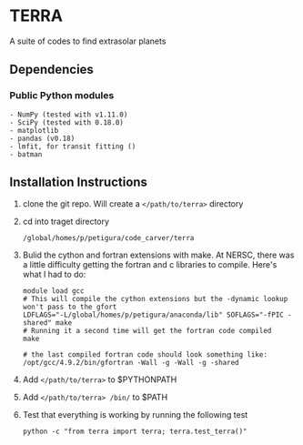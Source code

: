 # TERRA #

A suite of codes to find extrasolar planets

## Dependencies ##

### Public Python modules ###
```
- NumPy (tested with v1.11.0)
- SciPy (tested with 0.18.0)
- matplotlib 
- pandas (v0.18)
- lmfit, for transit fitting ()
- batman
```

## Installation Instructions ##

1. clone the git repo. Will create a `</path/to/terra>` directory
2. cd into traget directory
   
   ```
   /global/homes/p/petigura/code_carver/terra
   ```
   
3. Bulid the cython and fortran extensions with make. At NERSC, there was a little difficulty getting the fortran and c libraries to compile. Here's what I had to do:

   ```
   module load gcc
   # This will compile the cython extensions but the -dynamic lookup won't pass to the gfort
   LDFLAGS="-L/global/homes/p/petigura/anaconda/lib" SOFLAGS="-fPIC -shared" make
   # Running it a second time will get the fortran code compiled
   make
   
   # the last compiled fortran code should look something like:
   /opt/gcc/4.9.2/bin/gfortran -Wall -g -Wall -g -shared
   ```

4. Add `</path/to/terra>` to $PYTHONPATH
5. Add `</path/to/terra> /bin/` to $PATH
6. Test that everything is working by running the following test

   ```
   python -c "from terra import terra; terra.test_terra()"
   ```
   
   
